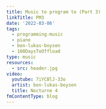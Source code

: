 ```yaml
---
title: Music to program to (Part 3)
linkTitle: PM3
date: '2022-03-06'
tags:
  - programming-music
  - piano
  - ben-lukas-boysen
  - 100DaysToOffload
type: music
resources:
  - src: header.jpg
video:
  youtube: 7iYCBlJ-33o
  artist: ben-lukas-boysen
  title: Nocturne 4
fmContentType: blog
---
```



